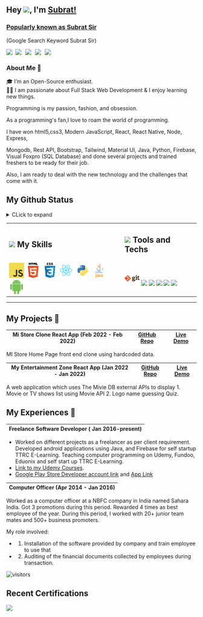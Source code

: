 ## Hey <img src="https://github.com/TheDudeThatCode/TheDudeThatCode/blob/master/Assets/Hi.gif" width="29px">, I'm [Subrat!](https://drive.google.com/file/d/1ycPmdNNllydRI8cPDJsofvxz8kN97yN3/view?usp=sharing) 
### [Popularly known as Subrat Sir](https://drive.google.com/file/d/1ycPmdNNllydRI8cPDJsofvxz8kN97yN3/view?usp=sharing) 

(Google Search Keyword Subrat Sir)

<a href="https://www.linkedin.com/in/subrata-ku-das/">
  <img align="left" width="24px" src="https://cdn.jsdelivr.net/npm/simple-icons@v3/icons/linkedin.svg"  />
</a>
<a href="https://twitter.com/SubratSirIndia">
  <img align="left" width="26px" src="https://cdn.jsdelivr.net/npm/simple-icons@v3/icons/twitter.svg" />
</a>
<a href="mailto:subrat.ku.dash@gmail.com">
  <img align="left" width="26px" src="https://cdn.jsdelivr.net/npm/simple-icons@v3/icons/gmail.svg" />
</a>
<a href="https://www.youtube.com/channel/UCTCmj3TOBxI_5f1J-n7kN5A">
  <img align="left" width="26px" src="https://cdn.jsdelivr.net/npm/simple-icons@v3/icons/youtube.svg" />
</a>
<a href="https://discord.gg/KYYWfcVU">
  <img align="left" width="26px" src="https://cdn.jsdelivr.net/npm/simple-icons@v3/icons/discord.svg" />
</a>

<br />

### About Me 🚀
🎓 I’m an Open-Source enthusiast. </br>
👨‍💻  I am passionate about Full Stack Web Development & I enjoy learning new things. </br>

Programming is my passion, fashion, and obsession.

As a programming's fan,I love to roam the world of programming.

I have won html5,css3, Modern JavaScript, React, React Native, Node, Express,

Mongodb, Rest API, Bootstrap, Tailwind, Material UI, Java, Python, Firebase, Visual Foxpro (SQL Database) and done several projects and trained freshers to be ready for their job.

Also, I am ready to deal with the new technology and the challenges that come with it.

## My Github Status 
<details><summary>CLick to expand</summary>
  <div align="center"> 
  <!--   <img src="https://github-readme-stats.vercel.app/api/top-langs/?username=subratsir&layout=compact&theme=radical"/> -->
    <img src="https://github-readme-stats.vercel.app/api?username=subratsir&show_icons=true&theme=radical&hide=contribs,prs"/>
  </div>
<div align="center"> 
<!--   <img src="https://github-readme-stats.vercel.app/api/top-langs/?username=subratsir&layout=compact&theme=radical"/>  -->
  <img src="https://github-readme-stats.vercel.app/api/top-langs/?username=subratsir&show_icons=true&theme=radical&hide=contribs,prs"/>
</div>
</details>

<table>
  <tr>
    <td>
     <h2><img src="https://media.giphy.com/media/WUlplcMpOCEmTGBtBW/giphy.gif" width="50"> My Skills</h2>
    </td>  
    <td>
    <h2><img src="https://media.giphy.com/media/WUlplcMpOCEmTGBtBW/giphy.gif" width="50"> Tools and Techs</h2>
    </td>  
  </tr>
  <tr>
    <td>
  <code><img height="40" src="https://raw.githubusercontent.com/github/explore/80688e429a7d4ef2fca1e82350fe8e3517d3494d/topics/javascript/javascript.png"></code>
  <code><img height="40" src="https://raw.githubusercontent.com/github/explore/80688e429a7d4ef2fca1e82350fe8e3517d3494d/topics/html/html.png"></code>
  <code><img height="40" src="https://raw.githubusercontent.com/github/explore/80688e429a7d4ef2fca1e82350fe8e3517d3494d/topics/css/css.png"></code>
  <code><img height="40" src="https://raw.githubusercontent.com/github/explore/80688e429a7d4ef2fca1e82350fe8e3517d3494d/topics/react/react.png"></code>
  <code><img height="40" src="https://raw.githubusercontent.com/github/explore/80688e429a7d4ef2fca1e82350fe8e3517d3494d/topics/python/python.png"></code>
  <code><img height="40" src="https://raw.githubusercontent.com/github/explore/80688e429a7d4ef2fca1e82350fe8e3517d3494d/topics/java/java.png"></code>
  <code><img height="40" src="https://raw.githubusercontent.com/github/explore/80688e429a7d4ef2fca1e82350fe8e3517d3494d/topics/android/android.png"></code>
    </td><td>
  <code><img height="40" src="https://raw.githubusercontent.com/github/explore/80688e429a7d4ef2fca1e82350fe8e3517d3494d/topics/git/git.png"></code>
  <code><img height="40" src="https://cdn.icon-icons.com/icons2/673/PNG/512/github_icon-icons.com_60477.png"></code>
  <code><img height="40" src="https://cdn.jsdelivr.net/gh/devicons/devicon/icons/vscode/vscode-original.svg"></code>
  <code><img height="40" src="https://cdn.icon-icons.com/icons2/1088/PNG/512/1485282157-adobe-photoshop-raster-graphics-editor-cc-creative-cloud_78285.png"></code>
  <code><img height="40" src="https://github.com/subratsir/subratsir/blob/main/images/mui.png"></code>
  <code><img height="40" src="https://cdn.icon-icons.com/icons2/691/PNG/128/google_firebase_icon-icons.com_61474.png"></code>
    </td>
  </tr></table>

<hr/>

<h2> My Projects 🙌 </h2>

| Mi Store Clone React App (Feb 2022 - Feb 2022) | [GitHub Repo](https://github.com/subratsir/mistore-homepage) | [Live Demo](https://mistorehomepage.web.app/) |
|---|-|-|

MI Store Home Page front end clone using hardcoded data.

| My Entertainment Zone React App (Jan 2022 - Jan 2022) | [GitHub Repo](https://github.com/subratsir/Entertainment-Zone) | [Live Demo](https://my-entertainment-zone.web.app/) |
|---|-|-|

A web application which uses The Mivie DB external APIs to display 1. Movie or TV shows list using Movie API 2. Logo name guessing Quiz.


<h2> My Experiences 🙌 </h2>


| Freelance Software Developer ( Jan 2016-present) |
|---|

-	Worked on different projects as a freelancer as per client requirement. Developed android applications using Java, and Firebase for self startup TTRC E-Learning. Teaching computer programming on Udemy, Fundoo, Eduonix and self start up TTRC E-Learning.
-	[Link to my Udemy Courses](https://www.udemy.com/user/subrat-dash-5/).
- [Google Play Store Developer account link](https://play.google.com/store/apps/dev?id=5931395958067461847) and [App Link](https://play.google.com/store/apps/details?id=in.ttrc.pgdca)

| Computer Officer (Apr 2014 - Jan 2016) |
|---|

Worked as a computer officer at a NBFC company in India named Sahara India. Got 3 promotions during this period. Rewarded 4 times as best employee of the year. During this period, I worked with 20+ junior team mates and 500+ business promoters. 

My role involved: 
- 1. Installation of the software provided by company and train employee to use that 
- 2. Auditing of the financial documents collected by employees during transaction.

 ![visitors](https://visitor-badge.laobi.icu/badge?page_id=subratsir)

## Recent Certifications
<img width="250" height="auto" src="https://github.com/subratsir/subratsir/blob/main/FreeCodeCampJavaScriptDSACertificate.JPG" />

<!-- <div align="center"> 
  <img src="https://wakatime.com/share/@b8a4ab78-b927-4bfc-9e04-d80f831b38cd/d8bd219e-e02e-4bb6-a52b-e805c01ece40.svg"/>
  <figure><embed src="https://wakatime.com/share/@b8a4ab78-b927-4bfc-9e04-d80f831b38cd/d8bd219e-e02e-4bb6-a52b-e805c01ece40.svg"></embed></figure>
</div> -->
